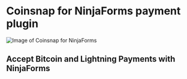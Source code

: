 # Coinsnap for NinjaForms payment plugin #
![Image of Coinsnap for NinjaForms](https://coinsnap.io/wp-content/uploads/2024/03/Ninjaforms-plugin.png)
## Accept Bitcoin and Lightning Payments with NinjaForms ##
